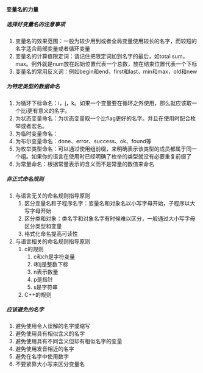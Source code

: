 #### 变量名的力量

##### 选择好变量名的注意事项

1. 变量名的效果范围：一般为较少用到或者全局变量使用较长的名字，而较短的名字适合局部变量或者循环变量
2. 变量名的计算值限定词：请记住把限定词加到名字的最后，如total sum，max。例外就是num放在起始位置代表一个总数，放在结束位置代表一个下标
3. 变量名的常用反义词：例如begin和end，first和last，min和max，old和new

##### 为特定类型的数据命名

1. 为循环下标命名：i，j，k。如果一个变量要在循环之外使用，那么就应该取一个比i更有意义的名字。
2. 为状态变量命名：为状态变量取一个比flag更好的名字。并且在使用时配合枚举或者宏名。
3. 为临时变量命名：
4. 为布尔变量命名：done、error、success、ok、found等
5. 为枚举类型命名：可以通过使用组前缀，来明确表示该类型的成员都属于同一个组。如果你的语言在使用时已经明确了枚举的类型就没有必要重复前缀了
6. 为常量命名：根据常量表示的含义而不是常量的数值来命名

##### 非正式命名规则

1. 与语言无关的命名规则指导原则
   1. 区分变量名和子程序名字：变量名和对象名以小写字母开始，子程序以大写字母开始
   2. 区分类和对象：类名字和对象名字有时候难以区分，一般通过大小写字母区分类型和变量
   3. 格式化命名提高可读性
2. 与语言相关的命名规则指导原则
   1. c的规则
      1. c和ch是字符变量
      2. i和j是整数下标
      3. n表示数量
      4. p是指针
      5. s是字符串
   2. C++的规则

##### 应该避免的名字

1. 避免使用令人误解的名字或缩写
2. 避免使用具有相似含义的名字
3. 避免使用具有不同含义但却有相似名字的变量
4. 避免使用发音相近的名字
5. 避免在名字中使用数字
6. 不要紧靠大小写来区分变量名

